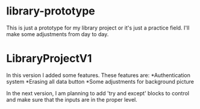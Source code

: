 # library-prototype
This is just a prototype for my library project or it's just a practice field. I'll make some adjustments from day to day.

# LibraryProjectV1
In this version I added some features. These features are:
  *Authentication system
  *Erasing all data button
  *Some adjustments for background picture

In the next version, I am planning to add 'try and except' blocks to control and make sure that the inputs are in the proper level.
